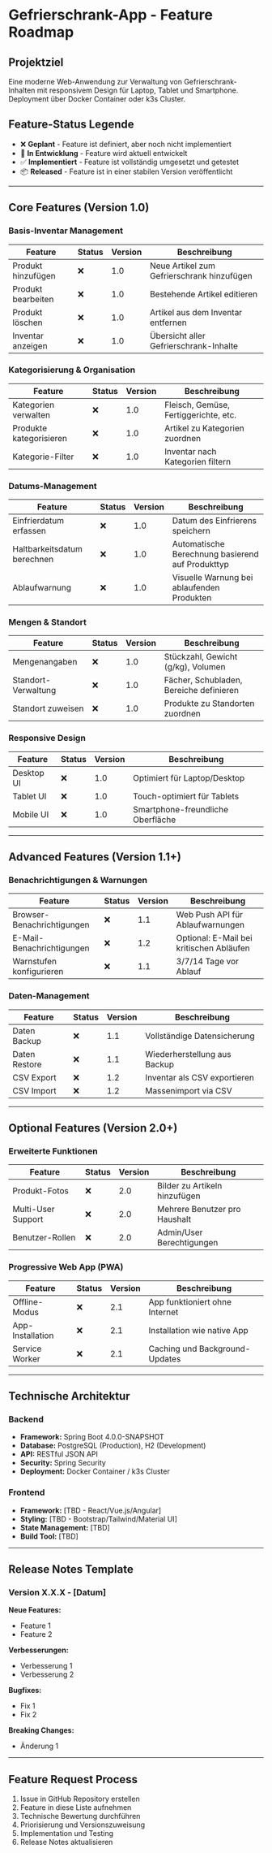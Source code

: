 # Gefrierschrank-App - Feature Roadmap

## Projektziel
Eine moderne Web-Anwendung zur Verwaltung von Gefrierschrank-Inhalten mit responsivem Design für Laptop, Tablet und Smartphone. Deployment über Docker Container oder k3s Cluster.

## Feature-Status Legende
- ❌ **Geplant** - Feature ist definiert, aber noch nicht implementiert
- 🔄 **In Entwicklung** - Feature wird aktuell entwickelt
- ✅ **Implementiert** - Feature ist vollständig umgesetzt und getestet
- 📦 **Released** - Feature ist in einer stabilen Version veröffentlicht

---

## Core Features (Version 1.0)

### Basis-Inventar Management
| Feature | Status | Version | Beschreibung |
|---------|--------|---------|--------------|
| Produkt hinzufügen | ❌ | 1.0 | Neue Artikel zum Gefrierschrank hinzufügen |
| Produkt bearbeiten | ❌ | 1.0 | Bestehende Artikel editieren |
| Produkt löschen | ❌ | 1.0 | Artikel aus dem Inventar entfernen |
| Inventar anzeigen | ❌ | 1.0 | Übersicht aller Gefrierschrank-Inhalte |

### Kategorisierung & Organisation
| Feature | Status | Version | Beschreibung |
|---------|--------|---------|--------------|
| Kategorien verwalten | ❌ | 1.0 | Fleisch, Gemüse, Fertiggerichte, etc. |
| Produkte kategorisieren | ❌ | 1.0 | Artikel zu Kategorien zuordnen |
| Kategorie-Filter | ❌ | 1.0 | Inventar nach Kategorien filtern |

### Datums-Management
| Feature | Status | Version | Beschreibung |
|---------|--------|---------|--------------|
| Einfrierdatum erfassen | ❌ | 1.0 | Datum des Einfrierens speichern |
| Haltbarkeitsdatum berechnen | ❌ | 1.0 | Automatische Berechnung basierend auf Produkttyp |
| Ablaufwarnung | ❌ | 1.0 | Visuelle Warnung bei ablaufenden Produkten |

### Mengen & Standort
| Feature | Status | Version | Beschreibung |
|---------|--------|---------|--------------|
| Mengenangaben | ❌ | 1.0 | Stückzahl, Gewicht (g/kg), Volumen |
| Standort-Verwaltung | ❌ | 1.0 | Fächer, Schubladen, Bereiche definieren |
| Standort zuweisen | ❌ | 1.0 | Produkte zu Standorten zuordnen |

### Responsive Design
| Feature | Status | Version | Beschreibung |
|---------|--------|---------|--------------|
| Desktop UI | ❌ | 1.0 | Optimiert für Laptop/Desktop |
| Tablet UI | ❌ | 1.0 | Touch-optimiert für Tablets |
| Mobile UI | ❌ | 1.0 | Smartphone-freundliche Oberfläche |

---

## Advanced Features (Version 1.1+)

### Benachrichtigungen & Warnungen
| Feature | Status | Version | Beschreibung |
|---------|--------|---------|--------------|
| Browser-Benachrichtigungen | ❌ | 1.1 | Web Push API für Ablaufwarnungen |
| E-Mail-Benachrichtigungen | ❌ | 1.2 | Optional: E-Mail bei kritischen Abläufen |
| Warnstufen konfigurieren | ❌ | 1.1 | 3/7/14 Tage vor Ablauf |

### Daten-Management
| Feature | Status | Version | Beschreibung |
|---------|--------|---------|--------------|
| Daten Backup | ❌ | 1.1 | Vollständige Datensicherung |
| Daten Restore | ❌ | 1.1 | Wiederherstellung aus Backup |
| CSV Export | ❌ | 1.2 | Inventar als CSV exportieren |
| CSV Import | ❌ | 1.2 | Massenimport via CSV |

---

## Optional Features (Version 2.0+)

### Erweiterte Funktionen
| Feature | Status | Version | Beschreibung |
|---------|--------|---------|--------------|
| Produkt-Fotos | ❌ | 2.0 | Bilder zu Artikeln hinzufügen |
| Multi-User Support | ❌ | 2.0 | Mehrere Benutzer pro Haushalt |
| Benutzer-Rollen | ❌ | 2.0 | Admin/User Berechtigungen |

### Progressive Web App (PWA)
| Feature | Status | Version | Beschreibung |
|---------|--------|---------|--------------|
| Offline-Modus | ❌ | 2.1 | App funktioniert ohne Internet |
| App-Installation | ❌ | 2.1 | Installation wie native App |
| Service Worker | ❌ | 2.1 | Caching und Background-Updates |

---

## Technische Architektur

### Backend
- **Framework:** Spring Boot 4.0.0-SNAPSHOT
- **Database:** PostgreSQL (Production), H2 (Development)
- **API:** RESTful JSON API
- **Security:** Spring Security
- **Deployment:** Docker Container / k3s Cluster

### Frontend
- **Framework:** [TBD - React/Vue.js/Angular]
- **Styling:** [TBD - Bootstrap/Tailwind/Material UI]
- **State Management:** [TBD]
- **Build Tool:** [TBD]

---

## Release Notes Template

### Version X.X.X - [Datum]
**Neue Features:**
- Feature 1
- Feature 2

**Verbesserungen:**
- Verbesserung 1
- Verbesserung 2

**Bugfixes:**
- Fix 1
- Fix 2

**Breaking Changes:**
- Änderung 1

---

## Feature Request Process
1. Issue in GitHub Repository erstellen
2. Feature in diese Liste aufnehmen
3. Technische Bewertung durchführen
4. Priorisierung und Versionszuweisung
5. Implementation und Testing
6. Release Notes aktualisieren